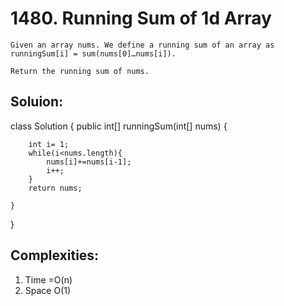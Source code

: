 # 1480. Running Sum of 1d Array

``` Problem Statement
Given an array nums. We define a running sum of an array as runningSum[i] = sum(nums[0]…nums[i]).

Return the running sum of nums.

 ```

## Soluion:
 class Solution {
    public int[] runningSum(int[] nums) {
     
        int i= 1;
        while(i<nums.length){
            nums[i]+=nums[i-1];
            i++;
        }
        return nums;
        
    }
}

## Complexities:

1. Time =O(n)
2. Space O(1)